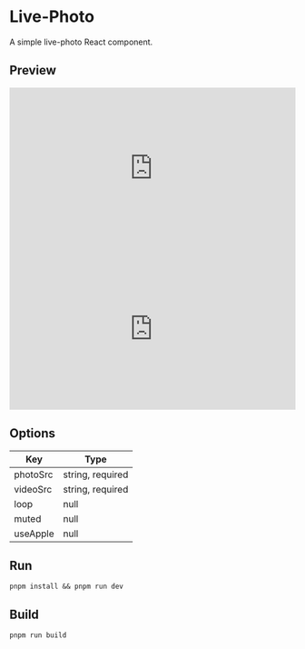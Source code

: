 # Live-Photo

A simple live-photo React component.

## Preview

<iframe src="https://lynanbreeze.github.io/live-photo/?photoSrc=/live-photo/test/live.jpg&videoSrc=/live-photo/test/live.mp4" scrolling="no" border="0" frameborder="no" framespacing="0" allowfullscreen="true" style="width: 100%; aspect-ratio: 16/9;"></iframe>


<iframe src="https://lynanbreeze.github.io/live-photo/?photoSrc=/live-photo/test/live.jpg&videoSrc=/live-photo/test/live.mp4&useApple=1" scrolling="no" border="0" frameborder="no" framespacing="0" allowfullscreen="true" style="width: 100%; aspect-ratio: 16/9;"></iframe>

## Options

| Key                     | Type                                          |
| ------------------------ | --------------------------------------------- |
| photoSrc               | string, required |
| videoSrc  | string, required |
| loop               |  null | 1 |
| muted               |  null | 1 |
| useApple               |  null | 1 |


## Run

```shell
pnpm install && pnpm run dev
```

## Build

```shell
pnpm run build
```
